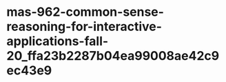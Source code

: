 # mas-962-common-sense-reasoning-for-interactive-applications-fall-20_ffa23b2287b04ea99008ae42c9ec43e9